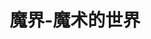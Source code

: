 ---
description: 暴露魔术界的秘密，这会遭到追杀吧。
layout: post
results:
- primaryGenreName: Entertainment
  version: '2.0.0'
  formattedPrice: 免费
  genreIds:
  - '6016'
  - '6005'
  artworkUrl60: http://is3.mzstatic.com/image/thumb/Purple60/v4/79/6b/95/796b95b5-8a71-35dd-8b7b-40662ef65573/source/60x60bb.jpg
  userRatingCountForCurrentVersion: 1
  minimumOsVersion: '9.2'
  appletvScreenshotUrls: &a []
  sellerName: Hangzhou Moshushi Keji Co., Ltd.
  supportedDevices:
  - iPad2Wifi
  - iPad23G
  - iPhone4S
  - iPadThirdGen
  - iPadThirdGen4G
  - iPhone5
  - iPodTouchFifthGen
  - iPadFourthGen
  - iPadFourthGen4G
  - iPadMini
  - iPadMini4G
  - iPhone5c
  - iPhone5s
  - iPhone6
  - iPhone6Plus
  - iPodTouchSixthGen
  genres:
  - 娱乐
  - 社交
  currentVersionReleaseDate: '2016-08-07T03:18:43Z'
  trackName: 魔界-魔术的世界
  isVppDeviceBasedLicensingEnabled: true
  description: '魔界-魔术的世界


    魔界App是非常适合年轻人和小朋友的一款娱乐软件，普通大众用户和魔术师之间，可以完全自由的进行娱乐、分享、学习和创作魔术。


    【魔界学院】

    年轻人最酷的魔术学习

    - 代表年轻人发声，最具有现实生活意义的原创魔术作品教学

    - 丰富多元化、大众娱乐化、生活场景化琳琅满目的魔术作品

    - 每个作品经过精挑细选、层层排练，赋予独特的意义和价值

    - 任何时间、任何地点去练习表演魔术，来感受魔术带给我们的快乐和神奇


    联系邮箱：kefu@mojie.cn.com'
  price: 0
  trackId: 1100258108
  releaseDate: '2016-08-07T03:18:43Z'
  advisories:
  - 偶尔/轻微的亵渎或低俗幽默
  - 偶尔/轻微的成人/性暗示题材
  - 无限制网页访问
  - 偶尔/轻微的卡通或幻想暴力
  - 偶尔/轻微的惊悚/恐怖题材
  - 偶尔/轻微的模拟赌博
  screenshotUrls:
  - http://a3.mzstatic.com/us/r30/Purple30/v4/81/dd/04/81dd0428-ba69-1990-5000-f2e1fa4d57c6/screen696x696.jpeg
  - http://a5.mzstatic.com/us/r30/Purple18/v4/5c/bb/fb/5cbbfb17-06ea-1351-d87f-7d871ce331c6/screen696x696.jpeg
  - http://a4.mzstatic.com/us/r30/Purple30/v4/30/38/e4/3038e42c-f38d-4987-9e36-439c26fad2e6/screen696x696.jpeg
  artistViewUrl: https://itunes.apple.com/cn/developer/hang-zhou-mo-shu-shi-ke-ji/id1100198299?uo=4
  primaryGenreId: 6016
  averageUserRatingForCurrentVersion: 5
  kind: software
  fileSizeBytes: '13682000'
  sellerUrl: http://www.mojie.cn.com
  trackContentRating: 17+
  bundleId: com.moshushi.mojie
  trackCensoredName: 魔界-魔术的世界
  contentAdvisoryRating: 17+
  isGameCenterEnabled: false
  artistName: 杭州魔书诗科技有限公司
  languageCodesISO2A:
  - ZH
  features: *a
  wrapperType: software
  artworkUrl512: http://is3.mzstatic.com/image/thumb/Purple60/v4/79/6b/95/796b95b5-8a71-35dd-8b7b-40662ef65573/source/512x512bb.jpg
  artworkUrl100: http://is3.mzstatic.com/image/thumb/Purple60/v4/79/6b/95/796b95b5-8a71-35dd-8b7b-40662ef65573/source/100x100bb.jpg
  trackViewUrl: https://geo.itunes.apple.com/cn/app/mo-jie-mo-shu-de-shi-jie/id1100258108?mt=8&uo=4
  artistId: 1100198299
  currency: CNY
  ipadScreenshotUrls: *a
category: 娱乐
tags: tag1
resultCount: 1
title: 魔界-魔术的世界

---